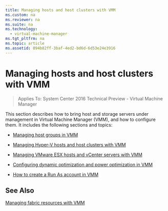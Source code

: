 ```yaml
---
title: Managing hosts and host clusters with VMM
ms.custom: na
ms.reviewer: na
ms.suite: na
ms.technology: 
  - virtual-machine-manager
ms.tgt_pltfrm: na
ms.topic: article
ms.assetid: 094b82ff-3baf-4ed2-bd6d-6d53e24e3916
---
```

# Managing hosts and host clusters with VMM

>Applies To: System Center 2016 Technical Preview - Virtual Machine Manager

This section describes how to bring host and storage servers under management in Virtual Machine Manager (VMM), and how to configure them. It includes the following sections and topics:

-   [Managing host groups in VMM](Managing-host-groups-in-VMM.md)

-   [Managing Hyper-V hosts and host clusters with VMM](Managing-Hyper-V-hosts-and-host-clusters-with-VMM.md)

-   [Managing VMware ESX hosts and vCenter servers with VMM](Managing-VMware-ESX-hosts-and-vCenter-servers-with-VMM.md)

-   [Configuring dynamic optimization and power optimization in VMM](Configuring-dynamic-optimization-and-power-optimization-in-VMM.md)

-   [How to create a Run As account in VMM](How-to-create-a-Run-As-account-in-VMM.md)

## See Also
[Managing fabric resources with VMM](Managing-fabric-resources-with-VMM.md)



